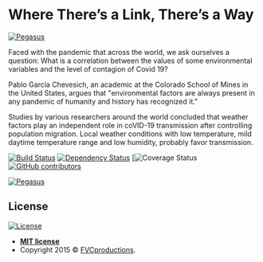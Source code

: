 # Where There’s a Link, There’s a Way
<a href="https://github.com/jjgilces/Where-There-s-a-Link-There-s-a-Way"><img src="https://raw.githubusercontent.com/jjgilces/Where-There-s-a-Link-There-s-a-Way/master/src/images/image.png" title="Pegasus" alt="Pegasus"></a>


Faced with the pandemic that across the world, we ask ourselves a question: What is a correlation between the values of some environmental variables and the level of contagion of Covid 19?

Pablo García Chevesich, an academic at the Colorado School of Mines in the United States, argues that "environmental factors are always present in any pandemic of humanity and history has recognized it."

Studies by various researchers around the world concluded that weather factors play an independent role in coVID-19 transmission after controlling population migration. Local weather conditions with low temperature, mild daytime temperature range and low humidity, probably favor transmission.




[![Build Status](http://img.shields.io/travis/badges/badgerbadgerbadger.svg?style=flat-square)](https://travis-ci.org/badges/badgerbadgerbadger) [![Dependency Status](http://img.shields.io/gemnasium/badges/badgerbadgerbadger.svg?style=flat-square)](https://gemnasium.com/badges/badgerbadgerbadger) [![Coverage Status](http://img.shields.io/coveralls/badges/badgerbadgerbadger.svg?style=flat-square)[![GitHub contributors](https://img.shields.io/github/contributors/Naereen/StrapDown.js.svg)](https://github.com/jjgilces/Where-There-s-a-Link-There-s-a-Way/graphs/contributors)


<a href="https://github.com/jjgilces/Where-There-s-a-Link-There-s-a-Way"><img src="https://raw.githubusercontent.com/jjgilces/Where-There-s-a-Link-There-s-a-Way/master/src/images/PEGASUS.png" title="Pegasus" alt="Pegasus"></a>


## License

[![License](http://img.shields.io/:license-mit-blue.svg?style=flat-square)](http://badges.mit-license.org)

- **[MIT license](http://opensource.org/licenses/mit-license.php)**
- Copyright 2015 © <a href="http://fvcproductions.com" target="_blank">FVCproductions</a>.

